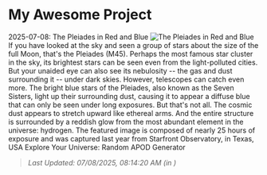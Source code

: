 # My Awesome Project

<!-- APOD Start -->
2025-07-08: The Pleiades in Red and Blue
![The Pleiades in Red and Blue](https://apod.nasa.gov/apod/image/2507/Pleiades_Kayali_1080.jpg)
If you have looked at the sky and seen a group of stars about the size of the full Moon, that's the Pleiades (M45). Perhaps the most famous star cluster in the sky, its brightest stars can be seen even from the light-polluted cities. But your unaided eye can also see its nebulosity -- the gas and dust surrounding it -- under dark skies. However, telescopes can catch even more. The bright blue stars of the Pleiades, also known as the Seven Sisters, light up their surrounding dust, causing it to appear a diffuse blue that can only be seen under long exposures. But that's not all. The cosmic dust appears to stretch upward like ethereal arms. And the entire structure is surrounded by a reddish glow from the most abundant element in the universe: hydrogen. The featured image is composed of nearly 25 hours of exposure and was captured last year from Starfront Observatory, in Texas, USA  Explore Your Universe: Random APOD Generator
> _Last Updated: 07/08/2025, 08:14:20 AM (in )_
<!-- APOD End -->
